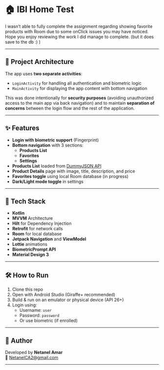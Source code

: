 # 🏠 IBI Home Test

I wasn’t able to fully complete the assignment regarding showing favorite products with Room due to some onClick issues you may have noticed.  
Hope you enjoy reviewing the work I did manage to complete. (but it does save to the db :) )

---

## 🚀 Project Architecture

The app uses **two separate activities**:
- `LoginActivity` for handling all authentication and biometric logic
- `MainActivity` for displaying the app content with bottom navigation

This was done intentionally for **security purposes** (avoiding unauthorized access to the main app via back navigation) and to maintain **separation of concerns** between the login flow and the rest of the application.

---

## ✨ Features

- **Login with biometric support** (Fingerprint)
- **Bottom navigation** with 3 sections:
  - **Products List**
  - **Favorites**
  - **Settings**
- **Products List** loaded from [DummyJSON API](https://dummyjson.com/)
- **Product Details** page with image, title, description, and price
- **Favorites toggle** using local Room database (in progress)
- **Dark/Light mode toggle** in settings

---

## 🧠 Tech Stack

- **Kotlin**
- **MVVM** Architecture
- **Hilt** for Dependency Injection
- **Retrofit** for network calls
- **Room** for local database
- **Jetpack Navigation** and **ViewModel**
- **Lottie** animations
- **BiometricPrompt API**
- **Material Design 3**

---

## 🛠 How to Run

1. Clone this repo
2. Open with Android Studio (Giraffe+ recommended)
3. Build & run on an emulator or physical device (API 26+)
4. Login using:
   - Username: `user`
   - Password: `password`
   - Or use biometric (if enrolled)

---

## 👋 Author

Developed by **Netanel Amar**  
📧 [NetanelCA2@gmail.com](mailto:NetanelCA2@gmail.com)

---
